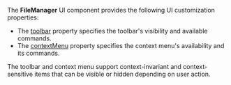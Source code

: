 The **FileManager** UI component provides the following UI customization properties:

* The [toolbar](/Documentation/ApiReference/UI_Widgets/dxFileManager/Configuration/toolbar) property specifies the toolbar's visibility and available commands.
* The [contextMenu](/Documentation/ApiReference/UI_Widgets/dxFileManager/Configuration/contextMenu) property specifies the context menu's availability and its commands.

The toolbar and context menu support context-invariant and context-sensitive items that can be visible or hidden depending on user action.